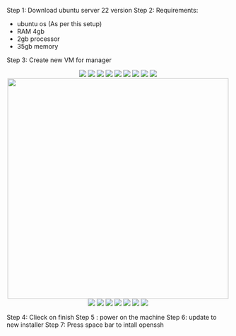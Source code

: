 Step 1: Download ubuntu server 22 version
Step 2: Requirements:
- ubuntu os (As per this setup)
- RAM 4gb
- 2gb processor
- 35gb memory

Step 3: Create new VM for manager
<p align="center"
<img src="https://github.com/mahimanew/Kubernates/assets/24412769/ee1e2ed3-d4c9-4659-94b9-cd9469e583ce" />

<img src="https://github.com/mahimanew/Kubernates/assets/24412769/f0ec2891-94a8-466b-ad6a-cd39c9d4ac52"/>

<img src="https://github.com/mahimanew/Kubernates/assets/24412769/749b464b-ee24-4f1d-a2d1-795b859af3a2" />

<img src="https://github.com/mahimanew/Kubernates/assets/24412769/37832f3a-7a6d-4872-8743-70f7f1daba7d" />

<img src="https://github.com/mahimanew/Kubernates/assets/24412769/acd759c0-2c31-470e-802b-01b7a1e8e99e" />

<img src="https://github.com/mahimanew/Kubernates/assets/24412769/0b86b24e-7992-4b51-9c54-5cee8773cba3" />

<img src="https://github.com/mahimanew/Kubernates/assets/24412769/10842356-e893-451f-a0ca-26413ba4c662" />

<img src="https://github.com/mahimanew/Kubernates/assets/24412769/09409897-0cfe-4cfb-a6a6-0b5ca06c1af9" />

<img src="https://github.com/mahimanew/Kubernates/assets/24412769/15c034ab-38ef-42cd-ac4d-430596833748" />

<img src="https://github.com/mahimanew/Kubernates/assets/24412769/798bf5df-8dc5-4d44-85cc-4283762194c6" />

<img src="https://github.com/mahimanew/Kubernates/assets/24412769/5cc53d0a-2ab0-4244-84f6-da1b9403de24" width="500" height="500" />

<img src="https://github.com/mahimanew/Kubernates/assets/24412769/6020c04f-135f-4ef3-9239-0781cc5558ab" />

<img src="https://github.com/mahimanew/Kubernates/assets/24412769/2029fbdd-2993-4453-ac58-508dfa4c1455" />

<img src="https://github.com/mahimanew/Kubernates/assets/24412769/ecbaad2f-af94-4268-b0cc-55e0c884ac1f" />

<img src="https://github.com/mahimanew/Kubernates/assets/24412769/257d6418-1242-413b-91cf-a0792e01f995" />

<img src="https://github.com/mahimanew/Kubernates/assets/24412769/ccd72138-2595-498b-b992-a54727b289ac" />

<img src="https://github.com/mahimanew/Kubernates/assets/24412769/9c41b221-963f-4cfb-a37a-6ad863e6dacd" />


<img src="https://github.com/mahimanew/Kubernates/assets/24412769/d844eb40-20c0-4f33-8788-ced418a8ab82" />






</p>
Step 4: Clieck on finish
Step 5 : power on the machine
Step 6: update to new installer
Step 7: Press space bar to intall openssh








